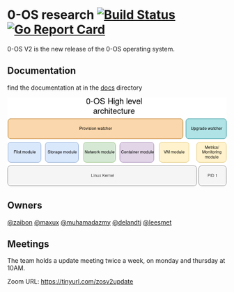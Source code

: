 # 0-OS research [![Build Status](https://travis-ci.com/threefoldtech/zosv2.svg?branch=master)](https://travis-ci.com/threefoldtech/zosv2) [![Go Report Card](https://goreportcard.com/badge/github.com/threefoldtech/zosv2)](https://goreportcard.com/report/github.com/threefoldtech/zosv2)

0-OS V2 is the new release of the 0-OS operating system.

## Documentation

find the documentation at in the [docs](/docs) directory

![architecture](assets/0-OS_v2_architecture.png)

## Owners

[@zaibon](https://github.com/zaibon) [@maxux](https://github.com/maxux) [@muhamadazmy](https://github.com/muhamadazmy) [@delandtj](https://github.com/delandtj) [@leesmet](https://github.com/leesmet)

## Meetings

The team holds a update meeting twice a week, on monday and thursday at 10AM.

Zoom URL: https://tinyurl.com/zosv2update
